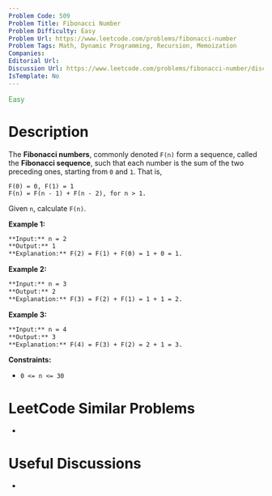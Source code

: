```yaml
---
Problem Code: 509
Problem Title: Fibonacci Number
Problem Difficulty: Easy
Problem Url: https://www.leetcode.com/problems/fibonacci-number
Problem Tags: Math, Dynamic Programming, Recursion, Memoization
Companies: 
Editorial Url: 
Discussion Url: https://www.leetcode.com/problems/fibonacci-number/discuss/?currentPage=1&orderBy=hot&query=
IsTemplate: No
---
```


<span style="color: rgb(67, 160, 71);">Easy</span>

# Description

The **Fibonacci numbers**, commonly denoted `F(n)` form a sequence, called 
the **Fibonacci sequence**, such that each number is the sum of the two 
preceding ones, starting from `0` and `1`. That is,

```
F(0) = 0, F(1) = 1
F(n) = F(n - 1) + F(n - 2), for n > 1.
```

Given `n`, calculate `F(n)`.

**Example 1:**

```markdown
**Input:** n = 2
**Output:** 1
**Explanation:** F(2) = F(1) + F(0) = 1 + 0 = 1.
```

**Example 2:**

```markdown
**Input:** n = 3
**Output:** 2
**Explanation:** F(3) = F(2) + F(1) = 1 + 1 = 2.
```

**Example 3:**

```markdown
**Input:** n = 4
**Output:** 3
**Explanation:** F(4) = F(3) + F(2) = 2 + 1 = 3.
```

**Constraints:**

* `0 <= n <= 30`

# LeetCode Similar Problems

- []()

# Useful Discussions

- []()
